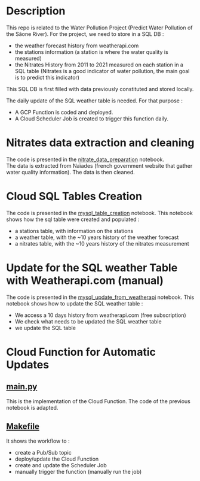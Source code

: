 # Description

This repo is related to the Water Pollution Project (Predict Water Pollution
of the Sâone River). For the project, we need to store in a SQL DB :
- the weather forecast history from weatherapi.com
- the stations information (a station is where the water quality
is measured)
- the Nitrates History from 2011 to 2021 measured on each station in a SQL table
(Nitrates is a good indicator of water pollution, the main goal is to predict
this indicator)

This SQL DB is first filled with data previously constituted and 
stored locally. 

The daily update of the SQL weather table is needed. For that purpose :
- A GCP Function is coded and deployed.
- A Cloud Scheduler Job is created to trigger this function daily.  

# Nitrates data extraction and cleaning
The code is presented in the 
[nitrate_data_preparation](notebooks/nitrate_data_preparation.ipynb)
notebook.  
The data is extracted from Naïades (french government website that gather water
quality information). The data is then cleaned.

# Cloud SQL Tables Creation 
The code is presented in the
[mysql_table_creation](notebooks/mysql_table_creation.ipynb) notebook.
This notebook shows how the sql table were created and populated :
- a stations table, with information on the stations
- a weather table, with the ~10 years history of the weather forecast
- a nitrates table, with the ~10 years history of the nitrates measurement

# Update for the SQL weather Table with Weatherapi.com (manual)
The code is presented in the
[mysql_update_from_weatherapi](notebooks/mysql_update_from_weatherapi.ipynb) notebook.
This notebook shows how to update the SQL weather table :
- We access a 10 days history from weatherapi.com (free subscription)
- We check what needs to be updated the SQL weather table
- we update the SQL table

# Cloud Function for Automatic Updates

## [main.py](main.py)
This is the implementation of the Cloud Function. The code of the previous
notebook is adapted.

## [Makefile](Makefile)
It shows the workflow to :
- create a Pub/Sub topic
- deploy/update the Cloud Function
- create and update the Scheduler Job
- manually trigger the function (manually run the job)
